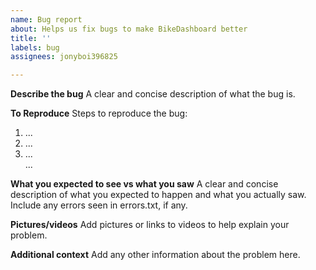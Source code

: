 ```yaml
---
name: Bug report
about: Helps us fix bugs to make BikeDashboard better
title: ''
labels: bug
assignees: jonyboi396825

---
```


**Describe the bug**
A clear and concise description of what the bug is.

**To Reproduce**
Steps to reproduce the bug:
1. ...
2. ...
3. ...  
...

**What you expected to see vs what you saw**
A clear and concise description of what you expected to happen and what you actually saw. Include any errors seen in errors.txt, if any.

**Pictures/videos**
Add pictures or links to videos to help explain your problem.

**Additional context**
Add any other information about the problem here.
